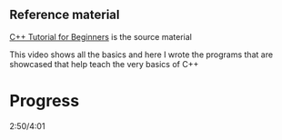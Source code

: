 ## Reference material

[C++ Tutorial for Beginners](https://youtu.be/vLnPwxZdW4Y) is the source material

This video shows all the basics and here I wrote the programs that are showcased that help teach the very basics of C++
# Progress
2:50/4:01
